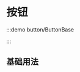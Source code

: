 <script setup lang="ts">
import ButtonBase from '../../src/button/ButtonBase.vue'
</script>

# 按钮

:::demo button/ButtonBase

<button-base />

:::

## 基础用法
